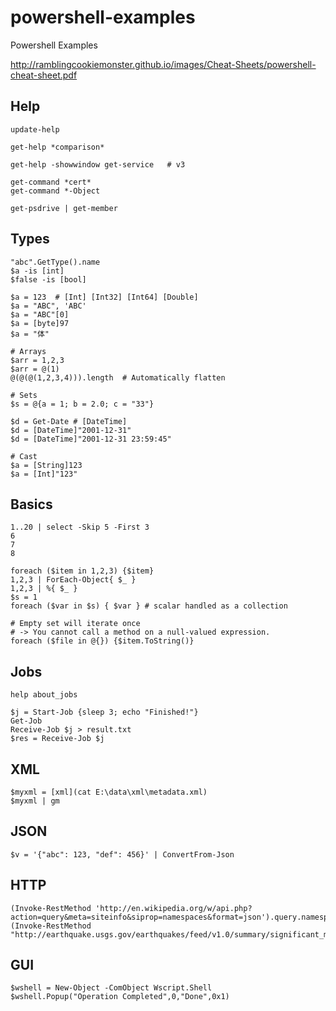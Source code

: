 # powershell-examples
Powershell Examples

http://ramblingcookiemonster.github.io/images/Cheat-Sheets/powershell-cheat-sheet.pdf

## Help

```
update-help

get-help *comparison*

get-help -showwindow get-service   # v3

get-command *cert*
get-command *-Object

get-psdrive | get-member
```

## Types

```
"abc".GetType().name
$a -is [int]
$false -is [bool]

$a = 123  # [Int] [Int32] [Int64] [Double]
$a = "ABC", 'ABC'
$a = "ABC"[0]
$a = [byte]97
$a = "体"

# Arrays
$arr = 1,2,3
$arr = @(1)
@(@(@(1,2,3,4))).length  # Automatically flatten

# Sets
$s = @{a = 1; b = 2.0; c = "33"}

$d = Get-Date # [DateTime]
$d = [DateTime]"2001-12-31"
$d = [DateTime]"2001-12-31 23:59:45"

# Cast
$a = [String]123
$a = [Int]"123"
```

## Basics

```
1..20 | select -Skip 5 -First 3
6
7
8

foreach ($item in 1,2,3) {$item}
1,2,3 | ForEach-Object{ $_ }
1,2,3 | %{ $_ }
$s = 1
foreach ($var in $s) { $var } # scalar handled as a collection

# Empty set will iterate once
# -> You cannot call a method on a null-valued expression.
foreach ($file in @{}) {$item.ToString()}
```

## Jobs

```
help about_jobs

$j = Start-Job {sleep 3; echo "Finished!"}
Get-Job
Receive-Job $j > result.txt
$res = Receive-Job $j
```

## XML

```
$myxml = [xml](cat E:\data\xml\metadata.xml)
$myxml | gm
```

## JSON

```
$v = '{"abc": 123, "def": 456}' | ConvertFrom-Json
```

## HTTP

```
(Invoke-RestMethod 'http://en.wikipedia.org/w/api.php?action=query&meta=siteinfo&siprop=namespaces&format=json').query.namespaces
(Invoke-RestMethod "http://earthquake.usgs.gov/earthquakes/feed/v1.0/summary/significant_month.geojson").features
```

## GUI

```
$wshell = New-Object -ComObject Wscript.Shell
$wshell.Popup("Operation Completed",0,"Done",0x1)
```
